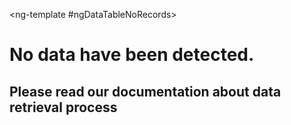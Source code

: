   <ng-template #ngDataTableNoRecords>
     <h1>No data have been detected.</h1>
     <h2>Please read our documentation about data retrieval process</h2>
  </ng-template>
